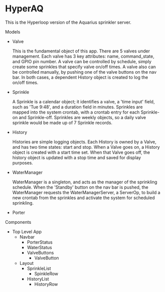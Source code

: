 # HyperAQ

This is the Hyperloop version of the Aquarius sprinkler server.

Models

  * Valve

    This is the fundamental object of this app.  There are 5 valves under management.  Each valve has 3 key attributes: name, command_state, and GPIO pin number.  A valve can be controlled by schedule, simply create some sprinkles that specify valve on/off times.  A valve also can be controlled manually, by pushing one of the valve buttons on the nav bar.  In both cases, a dependent History object is created to log the on/off times.

  * Sprinkle

    A Sprinkle is a calendar object; it identifies a valve, a 'time input' field, such as 'Tue 9:48', and a duration field in minutes.  Sprinkles are mapped into the system crontab, with a crontab entry for each Sprinkle-on and Sprinkle-off.  Sprinkles are weekly objects, so a daily valve sprinkle would be made up of 7 Sprinkle records.

  * History

    Histories are simple logging objects.  Each History is owned by a Valve, and has two time states: start and stop.  When a Valve goes on, a History object is created with a start time set.  When that Valve goes off, the history object is updated with a stop time and saved for display purposes.

  * WaterManager

    WaterManager is a singleton, and acts as the manager of the sprinkling schedule.  When the 'Standby' button on the nav bar is pushed, the WaterManager requests the WaterManagerServer, a ServerOp, to build a new crontab from the sprinkles and activate the system for scheduled sprinkling.

  * Porter

Components

  * Top Level
    App
    * Navbar
      * PorterStatus
      * WaterStatus
      * ValveButtons
        * ValveButton
    * Layout
      * SprinkleList
        * SpinkleRow
      * HistoryList
        * HistoryRow

